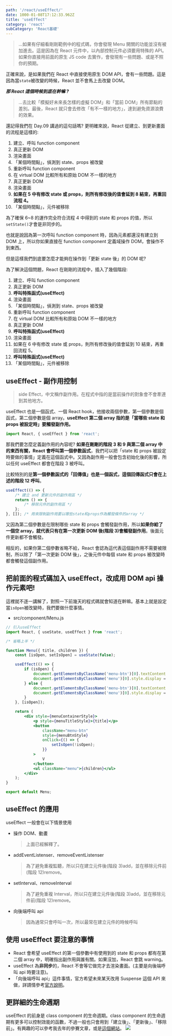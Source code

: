```yaml
---
path: '/react/useEffect/'
date: 1000-01-08T17:12:33.962Z
title: 'useEffect'
category: 'react'
subCategory: 'React基礎'
---
```


> ...如果有仔細看剛剛範例中的程式碼，你會發現 Menu 開關的功能並沒有被加進去。這是因為在 React 元件中，以內部控制元件必須要用特殊的 API。如果你直接用前面的原生 JS code 去實作，會發現有一些問題、或是不照你的預期。

正確來說，是如果我們在 React 中直接使用原生 DOM API，會有一些問題。這是因為當`state`被改變的時候，React 並不會馬上去改變 DOM。

**_那 React 這個時候到底在幹嘛 ?_**

> ...去比較「模擬好未來長怎樣的虛擬 DOM」和「當前 DOM」所有節點的差別。最後，React 就只會去修改「有不一樣的地方」，達到避免資源浪費的效果。

還記得我們在 Day.09 講過的這句話嗎? 更明確來說，React 從建立、到更新畫面的流程是這樣的:

1. 建立、呼叫 function component
2. 真正更新 DOM
3. 渲染畫面
4. 「某個時間點」，偵測到 state、props 被改變
5. 重新呼叫 function component
6. 在 virtual DOM 比較所有和原始 DOM 不一樣的地方
7. 真正更新 DOM
8. 渲染畫面
9. **如果在 5 中有修改 state 或 props，則所有修改後的值會延到 8 結束，再重回流程 4。**
10. 「某個時間點」，元件被移除

為了確保 6~8 的運作完全符合流程 4 中得到的 state 和 props 的值，所以`setState()`才會是非同步的。

也就是說因為第一次呼叫 function component 時，因為元素都還沒有建立到 DOM 上，所以你如果直接在 function component 定義域操作 DOM，會操作不到東西。

但是這樣我們到底要怎麼才能夠在操作到「更新 state 後」的 DOM 呢?

為了解決這個問題，React 在剛剛的流程中，插入了幾個階段:

1. 建立、呼叫 function component
2. 真正更新 DOM
3. **呼叫特殊函式(useEffect)**
4. 渲染畫面
5. 「某個時間點」，偵測到 state、props 被改變
6. 重新呼叫 function component
7. 在 virtual DOM 比較所有和原始 DOM 不一樣的地方
8. 真正更新 DOM
9. **呼叫特殊函式(useEffect)**
10. 渲染畫面
11. 如果在 6 中有修改 state 或 props，則所有修改後的值會延到 10 結束，再重回流程 5。
12. **呼叫特殊函式(useEffect)**
13. 「某個時間點」，元件被移除

## useEffect - 副作用控制

> side Effect，中文稱作副作用。在程式中指的是當前操作的對象會不會牽連到其他地方。

useEffect 也是一個函式、一個 React hook，他接收兩個參數，第一個參數是個函式，第二個參數是個 array。**useEffect 第二個 array 指的是「當哪些 state 和 props 被設定時」要觸發副作用。**

```javascript
import React, { useEffect } from 'react';
```

那我們要怎麼定義副作用的內容呢? **如果在剛剛的階段 3 和 9 與第二個 array 中的東西有關，React 會呼叫第一個參數函式**，我們可以把「state 和 props 被設定時要做的事情」定義在這個函式中。又因為副作用一般會包含初始化後的影響，所以任何 useEffect 都會在階段 3 被呼叫。

比較特別的是**第一個參數函式的「回傳值」也是一個函式，這個回傳函式只會在上述的階段 12 呼叫**。

```javascript
useEffect(() => {
    /* 建立 and 更新元件的副作用區 */
    return () => {
        /* 移除元件的副作用區 */
    };
}, []); /* 用來限制副作用要以哪些state和props作為觸發條件的array */
```

又因為第二個參數是在限制哪些 state 和 props 會觸發副作用，所以**如果你給了一個空 array，就代表只有在第一次更新 DOM 後(階段 3)會觸發副作用**。後面元件更新都不會觸發。

相反的，如果你第二個參數省略不給，React 會認為這代表這個副作用不需要被限制，所以除了「第一次更新 DOM 後」，之後元件中每個 state 和 props 被改變時都會觸發這個副作用。

## 把前面的程式碼加入 useEffect，改成用 DOM api 操作元素吧!

這裡就不逐一講解了，對照一下前幾天的程式碼就會知道在幹嘛。基本上就是設定當`isOpen`被改變時，我們要做什麼事情。

-   src/component/Menu.js

```jsx
// 引入useEffect
import React, { useState, useEffect } from 'react';

/* 省略上半 */

function Menu({ title, children }) {
    const [isOpen, setIsOpen] = useState(false);

    useEffect(() => {
        if (isOpen) {
            document.getElementsByClassName('menu-btn')[0].textContent = '^';
            document.getElementsByClassName('menu')[0].style.display = 'block';
        } else {
            document.getElementsByClassName('menu-btn')[0].textContent = 'V';
            document.getElementsByClassName('menu')[0].style.display = 'none';
        }
    }, [isOpen]);

    return (
        <div style={menuContainerStyle}>
            <p style={menuTitleStyle}>{title}</p>
            <button
                className="menu-btn"
                style={menuBtnStyle}
                onClick={() => {
                    setIsOpen(!isOpen);
                }}
            >
                V
            </button>
            <ul className="menu">{children}</ul>
        </div>
    );
}

export default Menu;
```

## useEffect 的應用

useEffect 一般會在以下情景使用

-   操作 DOM、動畫
    > 上面已經解釋了。
-   addEventListenser、removeEventListenser
    > 為了避免重複監聽，所以只在建立元件後(階段 3)add，並在移除元件前(階段 12)remove。
-   setInterval、removeInterval
    > 為了避免重複 Interval，所以只在建立元件後(階段 3)add，並在移除元件前(階段 12)remove。
-   向後端呼叫 api
    > 因為通常只會呼叫一次，所以最常在建立元件的時候呼叫

## 使用 useEffect 要注意的事情

-   React 會希望 useEffect 的第一個參數中有使用到的 state 和 props 都有在第二個 array 中，明確指出副作用與誰有關。如果沒加，React 會跳 warning。
-   useEffect 為**非同步**的，React 不會等它做完才去渲染畫面。(主要是向後端呼叫 api 時要注意)。
-   「向後端呼叫 api」這件事情，官方希望未來某天改用 Suspense 這個 API 來做，詳請情參考[官方說明](https://zh-hant.reactjs.org/docs/concurrent-mode-suspense.html)。

## 更詳細的生命週期

useEffect 的前身是 class component 的生命週期。class component 的生命週期有更多可以控制效能的函數，不過一般也只會用到「建立後」、「更新後」、「移除前」。有興趣的可以參考我去年的參賽文章，或是[這個網站](https://projects.wojtekmaj.pl/react-lifecycle-methods-diagram/)。
![](https://i.imgur.com/cZ62PNz.png)
